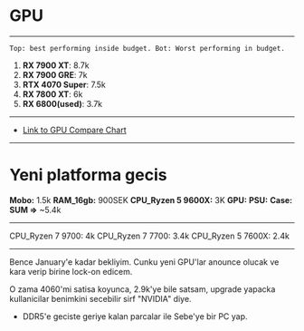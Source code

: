# GPU
---
`Top: best performing inside budget. Bot: Worst performing in budget.`

1. **RX 7900 XT**: 8.7k
2. **RX 7900 GRE**: 7k
3. **RTX 4070 Super**: 7.5k
4. **RX 7800 XT**: 6k
5. **RX 6800(used)**: 3.7k 
---
- [Link to GPU Compare Chart](https://www.tomshardware.com/reviews/gpu-hierarchy,4388.html)

---

# Yeni platforma gecis
**Mobo:** 1.5k
**RAM_16gb:** 900SEK
**CPU_Ryzen 5 9600X:** 3K
**GPU:**
**PSU:**
**Case:**
**SUM =>** ~5.4k

---


CPU_Ryzen 7 9700: 4k
CPU_Ryzen 7 7700: 3.4k 
CPU_Ryzen 5 7600X: 2.4k


---

Bence January'e kadar bekliyim. Cunku yeni GPU'lar anounce olucak ve kara verip birine lock-on edicem.

O zama 4060'mi satisa koyunca, 2.9k'ye bile satsam, upgrade yapacka kullanicilar benimkini secebilir sirf "NVIDIA" diye. 
 
 - DDR5'e geciste geriye kalan parcalar ile Sebe'ye bir PC yap.